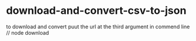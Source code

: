 # download-and-convert-csv-to-json
to download and convert puut the url at the third argument in commend line
// node download <url>
